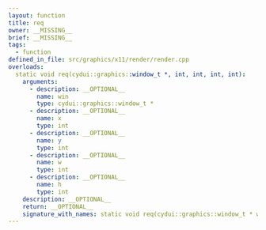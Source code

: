 ```yaml
---
layout: function
title: req
owner: __MISSING__
brief: __MISSING__
tags:
  - function
defined_in_file: src/graphics/x11/render/render.cpp
overloads:
  static void req(cydui::graphics::window_t *, int, int, int, int):
    arguments:
      - description: __OPTIONAL__
        name: win
        type: cydui::graphics::window_t *
      - description: __OPTIONAL__
        name: x
        type: int
      - description: __OPTIONAL__
        name: y
        type: int
      - description: __OPTIONAL__
        name: w
        type: int
      - description: __OPTIONAL__
        name: h
        type: int
    description: __OPTIONAL__
    return: __OPTIONAL__
    signature_with_names: static void req(cydui::graphics::window_t * win, int x, int y, int w, int h)
---
```

